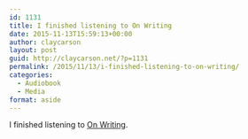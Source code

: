 ```yaml
---
id: 1131
title: I finished listening to On Writing
date: 2015-11-13T15:59:13+00:00
author: claycarson
layout: post
guid: http://claycarson.net/?p=1131
permalink: /2015/11/13/i-finished-listening-to-on-writing/
categories:
  - Audiobook
  - Media
format: aside
---
```

I finished listening to [On Writing](http://amazon.com/exec/obidos/ASIN/0743455967/claycarson0c-20).<!--more-->